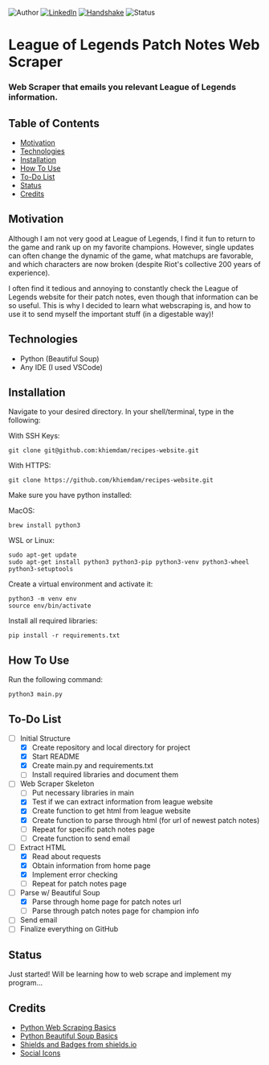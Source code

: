 <!-- Shields from shields.io -->
![Author][author-shield]
[![LinkedIn][linkedin-shield]][linkedin-url] [![Handshake][handshake-shield]][handshake-url] ![Status][status-shield]

# League of Legends Patch Notes Web Scraper

### Web Scraper that emails you relevant League of Legends information.

## Table of Contents
* [Motivation](#motivation)
* [Technologies](#technologies)
* [Installation](#installation)
* [How To Use](#how-to-use)
* [To-Do List](#to-do-list)
* [Status](#status)
* [Credits](#credits)

## Motivation

Although I am not very good at League of Legends, I find it fun to return to the game and rank up on my favorite champions. However, single updates can often change the dynamic of the game, what matchups are favorable, and which characters are now broken (despite Riot's collective 200 years of experience).

I often find it tedious and annoying to constantly check the League of Legends website for their patch notes, even though that information can be so useful. This is why I decided to learn what webscraping is, and how to use it to send myself the important stuff (in a digestable way)!

## Technologies
* Python (Beautiful Soup)
* Any IDE (I used VSCode)

## Installation
Navigate to your desired directory. In your shell/terminal, type in the following:

With SSH Keys:
```
git clone git@github.com:khiemdam/recipes-website.git
```
With HTTPS:
```
git clone https://github.com/khiemdam/recipes-website.git
```

Make sure you have python installed:

MacOS:
```
brew install python3
```
WSL or Linux:
```
sudo apt-get update
sudo apt-get install python3 python3-pip python3-venv python3-wheel python3-setuptools
```

Create a virtual environment and activate it:
```
python3 -m venv env
source env/bin/activate
```

Install all required libraries:
```
pip install -r requirements.txt
```

## How To Use
Run the following command:
```
python3 main.py
```

## To-Do List
- [ ] Initial Structure
    - [X] Create repository and local directory for project
    - [X] Start README
    - [X] Create main.py and requirements.txt
    - [ ] Install required libraries and document them
- [ ] Web Scraper Skeleton
    - [ ] Put necessary libraries in main
    - [X] Test if we can extract information from league website
    - [X] Create function to get html from league website
    - [X] Create function to parse through html (for url of newest patch notes)
    - [ ] Repeat for specific patch notes page
    - [ ] Create function to send email
- [ ] Extract HTML
    - [X] Read about requests
    - [X] Obtain information from home page
    - [X] Implement error checking
    - [ ] Repeat for patch notes page
- [ ] Parse w/ Beautiful Soup
    - [X] Parse through home page for patch notes url
    - [ ] Parse through patch notes page for champion info
- [ ] Send email
- [ ] Finalize everything on GitHub

## Status
Just started! Will be learning how to web scrape and implement my program...

## Credits
* [Python Web Scraping Basics](https://realpython.com/python-web-scraping-practical-introduction/#get-to-know-regular-expressions)
* [Python Beautiful Soup Basics](https://realpython.com/beautiful-soup-web-scraper-python/)
* [Shields and Badges from shields.io](shields.io)
* [Social Icons](https://fontawesome.com/)

<!-- Links & Images -->
[author-shield]: https://img.shields.io/badge/Author-Khiem_Dam-555?style=for-the-badge&color=999
[linkedin-shield]: https://img.shields.io/badge/LinkedIn-555?style=for-the-badge&logo=linkedIn
[linkedin-url]: https://www.linkedin.com/in/khiemd/
[handshake-shield]: https://img.shields.io/badge/Handshake-555?style=for-the-badge&logo=handshake&logoColor=white
[handshake-url]: https://app.joinhandshake.com/stu/users/31441591
[status-shield]: https://img.shields.io/badge/status-WIP-555?style=for-the-badge&color=FFA500
<!-- https://img.shields.io/badge/status-completed-555?style=for-the-badge&labelColor=555&color=03c04a -->